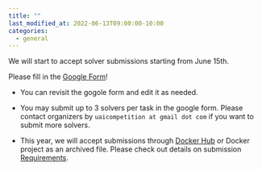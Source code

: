 ```yaml
---
title: ""
last_modified_at: 2022-06-13T09:00:00-10:00
categories:
  - general
---
```

We will start to accept solver submissions starting from June 15th.

Please fill in the [Google Form](https://docs.google.com/forms/d/e/1FAIpQLSc9pvuWqNzH6m4yglGSOHJnnWvtrnbLtrYTWpzrck_EByTsew/viewform)!
* You can revisit the gogole form and edit it as needed.

* You may submit up to 3 solvers per task in the google form. 
Please contact organizers by `uaicompetition at gmail dot com` if you want to submit more solvers.

* This year, we will accept submissions through [Docker Hub](https://hub.docker.com/) or Docker project as an archived file. 
Please check out details on submission [Requirements](https://uaicompetition.github.io/uai-competition-dev/competition-entry/requirements/).
 
